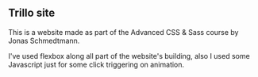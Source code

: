 ## Trillo site

This is a website made as part of the Advanced CSS & Sass course by Jonas Schmedtmann.

I've used flexbox along all part of the website's building, also I used some Javascript just for some click triggering on animation.

